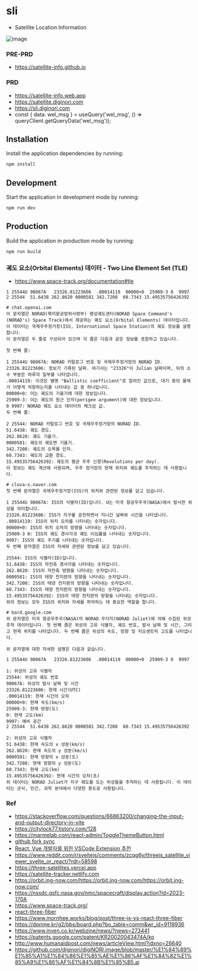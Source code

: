 # sli
- Satellite Location Information

![image](https://github.com/satellite-info/satellite-info.github.io/assets/87309910/f2216aef-54a8-43ba-8731-e097987f807a)

### PRE-PRD
- https://satellite-info.github.io

### PRD 
- https://satellite-info.web.app
- https://satellite.diginori.com
- https://sli.diginori.com
- const { data: wel_msg } = useQuery('wel_msg', () => queryClient.getQueryData('wel_msg'));

## Installation
Install the application dependencies by running:

```sh
npm install
```

## Development
Start the application in development mode by running:

```sh
npm run dev
```

## Production
Build the application in production mode by running:

```sh
npm run build
```


### 궤도 요소(Orbital Elements) 데이터 - Two Line Element Set (TLE)
- https://www.space-track.org/documentation#tle
```angular2html
1 25544U 98067A   23326.81223606  .00014119  00000+0  25909-3 0  9997
2 25544  51.6438 262.8620 0000581 342.7208  60.7343 15.49535756426392

# chat.openai.com
이 문자열은 NORAD(북미항공방위사령부) 행성궤도센터(NORAD Space Command's (NORAD's) Space Track)에서 제공하는 궤도 요소(Orbital Elements) 데이터입니다. 
이 데이터는 국제우주정거장(ISS, International Space Station)의 궤도 정보를 설명합니다. 
이 문자열은 두 줄로 구성되어 있으며 각 줄은 다음과 같은 정보를 포함하고 있습니다.

첫 번째 줄:

1 25544U 98067A: NORAD 카탈로그 번호 및 국제우주정거장의 NORAD ID.
23326.81223606: 정보가 기록된 날짜. 여기서는 "23326"이 Julian 날짜이며, 뒤의 소수 부분은 하루의 일부를 나타냅니다.
.00014119: 이것은 별명 "Ballistic coefficient"로 알려진 값으로, 대기 중의 물체가 어떻게 저항하는지를 나타내는 값 중 하나입니다.
00000+0: 이는 궤도의 기울기에 대한 정보입니다.
25909-3: 이는 궤도의 원근 인자(perigee argument)에 대한 정보입니다.
0 9997: NORAD 궤도 요소 데이터의 체크섬 값.
두 번째 줄:

2 25544: NORAD 카탈로그 번호 및 국제우주정거장의 NORAD ID.
51.6438: 궤도 경도.
262.8620: 궤도 기울기.
0000581: 궤도의 궤도면 기울기.
342.7208: 궤도의 오목물 인자.
60.7343: 궤도의 교환 경도.
15.49535756426392: 궤도의 평균 우주 신경(Revolutions per day).
이 정보는 궤도 계산에 사용되며, 우주 정거장의 현재 위치와 궤도를 추적하는 데 사용됩니다.

# clova-x.naver.com
첫 번째 문자열은 국제우주정거장(ISS)의 위치와 관련된 정보를 담고 있습니다.

1 25544U 98067A: ISS의 식별자(ID)입니다. U는 미국 항공우주국(NASA)에서 발사한 위성을 의미합니다.
23326.81223606: ISS가 지구를 공전하면서 지나간 날짜와 시간을 나타냅니다.
.00014119: ISS의 위치 오차를 나타내는 숫자입니다.
00000+0: ISS의 위치 오차의 방향을 나타내는 숫자입니다.
25909-3 0: ISS의 궤도 경사각과 궤도 이심률을 나타내는 숫자입니다.
9997: ISS의 궤도 주기를 나타내는 숫자입니다.
두 번째 문자열은 ISS의 자세와 관련된 정보를 담고 있습니다.

25544: ISS의 식별자(ID)입니다.
51.6438: ISS의 자전축 경사각을 나타내는 숫자입니다.
262.8620: ISS의 자전축 방향을 나타내는 숫자입니다.
0000581: ISS의 태양 전지판의 방향을 나타내는 숫자입니다.
342.7208: ISS의 태양 전지판의 방향을 나타내는 숫자입니다.
60.7343: ISS의 태양 전지판의 방향을 나타내는 숫자입니다.
15.49535756426392: ISS의 태양 전지판의 방향을 나타내는 숫자입니다.
위의 정보는 모두 ISS의 위치와 자세를 파악하는 데 중요한 역할을 합니다.

# bard.google.com
위 문자열은 미국 항공우주국(NASA)의 NORAD 두더지(NORAD Juliet)에 의해 수집된 위성 추적 데이터입니다. 첫 번째 줄은 위성의 고유 식별자, 궤도 번호, 발사 날짜 및 시간, 그리고 현재 위치를 나타냅니다. 두 번째 줄은 위성의 속도, 방향 및 지오센트릭 고도를 나타냅니다.

위 문자열에 대한 자세한 설명은 다음과 같습니다.

1 25544U 98067A   23326.81223606  .00014119  00000+0  25909-3 0  9997

1: 위성의 고유 식별자
25544: 위성의 궤도 번호
98067A: 위성의 발사 날짜 및 시간
23326.81223606: 현재 시간(UTC)
.00014119: 현재 시간의 오차
00000+0: 현재 속도(km/s)
25909-3: 현재 방향(도)
0: 현재 고도(km)
9997: 예비 공간
2 25544  51.6438 262.8620 0000581 342.7208  60.7343 15.49535756426392

2: 위성의 고유 식별자
51.6438: 현재 속도의 x 성분(km/s)
262.8620: 현재 속도의 y 성분(km/s)
0000581: 현재 방향의 x 성분(도)
342.7208: 현재 방향의 y 성분(도)
60.7343: 현재 고도(km)
15.49535756426392: 현재 시간의 오차(초)
위 데이터는 NORAD Juliet가 지구 궤도를 도는 위성들을 추적하는 데 사용됩니다. 이 데이터는 군사, 민간, 과학 분야에서 다양한 용도로 사용됩니다.

```


### Ref
- https://stackoverflow.com/questions/66863200/changing-the-input-and-output-directory-in-vite
- https://citylock77.tistory.com/128
- https://marmelab.com/react-admin/ToggleThemeButton.html
- [github fork sync](https://velog.io/@yourmean/TIL-Github-Fork%ED%95%9C-Repository-Update-%ED%95%98%EA%B8%B0)
- [React, Vue 개발자를 위한 VSCode Extension 추천](https://violetboralee.medium.com/react-%EA%B0%9C%EB%B0%9C%EC%9E%90%EB%A5%BC-%EC%9C%84%ED%95%9C-vscode-extension-f50474b1cfac)
- https://www.reddit.com/r/sveltejs/comments/zcqg6y/threejs_satellite_viewer_svelte_or_react/?rdt=58598
- https://three-satellites.vercel.app
- https://satellite-tracker.netlify.com
- https://orbit.ing-now.com/https://orbit.ing-now.com/https://orbit.ing-now.com/
- https://nssdc.gsfc.nasa.gov/nmc/spacecraft/display.action?id=2023-170A
- https://www.space-track.org/
- [react-three-fiber](https://github.com/pmndrs/react-three-fiber)
- https://www.mornhee.works/blog/post/three-js-vs-react-three-fiber
- https://dprime.kr/g2/bbs/board.php?bo_table=comm&wr_id=9119936
- https://www.inven.co.kr/webzine/news/?news=273441
- https://patents.google.com/patent/KR20020043474A/ko
- http://www.humanaidpost.com/news/articleView.html?idxno=26640
- https://github.com/diginori/digiNORI.image/blob/master/%E1%84%89%E1%85%A1%E1%84%86%E1%85%AE%E1%86%AF%E1%84%82%E1%85%A9%E1%86%AF%E1%84%8B%E1%85%B5.ai
